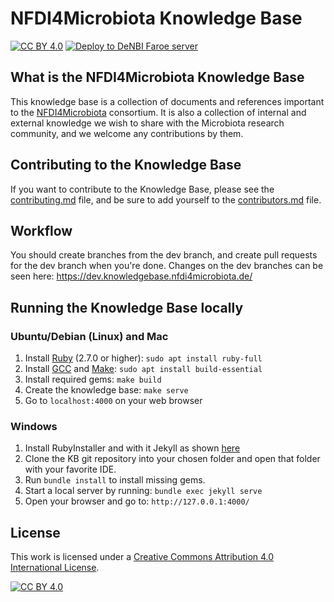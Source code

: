 # NFDI4Microbiota Knowledge Base

[![CC BY 4.0][cc-by-shield]][cc-by]
[![Deploy to DeNBI Faroe server](https://github.com/NFDI4Microbiota/nfdi4microbiota-knowledge-base/actions/workflows/deploy_to_denbi_server.yml/badge.svg)](https://github.com/NFDI4Microbiota/nfdi4microbiota-knowledge-base/actions/workflows/deploy_to_denbi_server.yml)
## What is the NFDI4Microbiota Knowledge Base

This knowledge base is a collection of documents and references important to the [NFDI4Microbiota](https://nfdi4microbiota.de/) consortium. It is also a collection of internal and external knowledge we wish to share with the Microbiota research community, and we welcome any contributions by them.

## Contributing to the Knowledge Base

If you want to contribute to the Knowledge Base, please see the [contributing.md](https://github.com/NFDI4Microbiota/nfdi4microbiota-knowledge-base/blob/main/docs/_Getting-Started/contributing.md) file, and be sure to add yourself to the [contributors.md](https://github.com/NFDI4Microbiota/nfdi4microbiota-knowledge-base/blob/main/docs/_Getting-Started/contributors.md) file.

## Workflow

You should create branches from the dev branch, and create pull requests for the dev branch when you're done. Changes on the dev branches can be seen here: https://dev.knowledgebase.nfdi4microbiota.de/

## Running the Knowledge Base locally

### Ubuntu/Debian (Linux) and Mac

1. Install [Ruby](https://www.ruby-lang.org/en/downloads/) (2.7.0 or higher): `sudo apt install ruby-full`
2. Install [GCC](https://gcc.gnu.org/install/) and [Make](https://www.gnu.org/software/make/): `sudo apt install build-essential`
3. Install required gems: `make build`
4. Create the knowledge base: `make serve`
5. Go to `localhost:4000` on your web browser

### Windows
1. Install RubyInstaller and with it Jekyll as shown [here](https://jekyllrb.com/docs/installation/windows/)
2. Clone the KB git repository into your chosen folder and open that folder with your favorite IDE.
3. Run `bundle install` to install missing gems.
4. Start a local server by running: `bundle exec jekyll serve`
5. Open your browser and go to: `http://127.0.0.1:4000/`

## License

This work is licensed under a
[Creative Commons Attribution 4.0 International License][cc-by].

[![CC BY 4.0][cc-by-image]][cc-by]

[cc-by]: http://creativecommons.org/licenses/by/4.0/
[cc-by-image]: https://i.creativecommons.org/l/by/4.0/88x31.png
[cc-by-shield]: https://img.shields.io/badge/License-CC%20BY%204.0-lightgrey.svg
